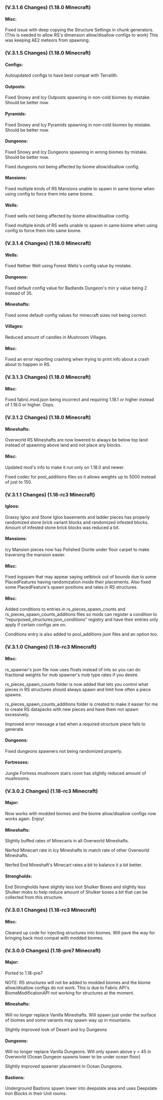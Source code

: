 ### **(V.3.1.6 Changes) (1.18.0 Minecraft)**

#### Misc:
Fixed issue with deep copying the Structure Settings in chunk generators. (This is needed to allow RS's dimension allow/disallow configs to work) 
 This was keeping AE2 meteors from spawning. 


### **(V.3.1.5 Changes) (1.18.0 Minecraft)**

#### Configs:
Autoupdated configs to have best compat with Terralith.

#### Outposts:
Fixed Snowy and Icy Outposts spawning in non-cold biomes by mistake. Should be better now.

#### Pyramids:
Fixed Snowy and Icy Pyramids spawning in non-cold biomes by mistake. Should be better now.

#### Dungeons:
Fixed Snowy and Icy Dungeons spawning in wrong biomes by mistake. Should be better now.

Fixed dungeons not being affected by biome allow/disallow config.

#### Mansions:
Fixed multiple kinds of RS Mansions unable to spawn in same biome when using config to force them into same biome.

#### Wells:
Fixed wells not being affected by biome allow/disallow config.

Fixed multiple kinds of RS wells unable to spawn in same biome when using config to force them into same biome.


### **(V.3.1.4 Changes) (1.18.0 Minecraft)**

#### Wells:
Fixed Nether Well using Forest Wells's config value by mistake.

#### Dungeons:
Fixed default config value for Badlands Dungeon's min y value being 2 instead of 35.

#### Mineshafts:
Fixed some default config values for minecraft sizes not being correct.

#### Villages:
Reduced amount of candles in Mushroom Villages.

#### Misc:
Fixed an error reporting crashing when trying to print info about a crash about to happen in RS.


### **(V.3.1.3 Changes) (1.18.0 Minecraft)**

#### Misc:
Fixed fabric.mod.json being incorrect and requiring 1.18.1 or higher instead of 1.18.0 or higher. Oops.


### **(V.3.1.2 Changes) (1.18.0 Minecraft)**

#### Mineshafts:
Overworld RS Mineshafts are now lowered to always be below top land instead of spawning above land and not place any blocks.

#### Misc:
Updated mod's info to make it run only on 1.18.0 and newer.

Fixed codec for pool_additions files so it allows weights up to 5000 instead of just to 150.


### **(V.3.1.1 Changes) (1.18-rc3 Minecraft)**

#### Igloos:
Grassy Igloo and Stone Igloo basements and ladder pieces has properly randomized stone brick variant blocks and randomized infested blocks.
 Amount of infested stone brick blocks was reduced a bit.

#### Mansions:
Icy Mansion pieces now has Polished Diorite under floor carpet to make traversing the mansion easier.

#### Misc:
Fixed logspam that may appear saying setblock out of bounds due to some PlacedFeatures having randomization inside their placements.
 Also fixed some PlacedFeature's spawn positions and rates in RS structures.

#### Misc:
Added conditions to entries in rs_pieces_spawn_counts and rs_pieces_spawn_counts_additions files so mods can register a condition to
 "repurposed_structures:json_conditions" registry and have their entries only apply if certain configs are on.

Conditions entry is also added to pool_additions json files and an option too.


### **(V.3.1.0 Changes) (1.18-rc3 Minecraft)**

#### Misc:
rs_spawner's json file now uses floats instead of ints so you can do fractional weights for mob spawner's mob type rates if you desire.

rs_pieces_spawn_counts folder is now added that lets you control what pieces in RS structures should always spawn and limit how often a piece spawns.

rs_pieces_spawn_counts_additions folder is created to make it easier for me to create RS datapacks with new pieces and have them not spawn excessively.

Improved error message a tad when a required structure piece fails to generate.

#### Dungeons:
Fixed dungeons spawners not being randomized properly.

#### Fortresses:
Jungle Fortress mushroom stairs room has slightly reduced amount of mushrooms.


### **(V.3.0.2 Changes) (1.18-rc3 Minecraft)**

#### Major:
Now works with modded biomes and the biome allow/disallow configs now works again. Enjoy!

#### Mineshafts:
Slightly buffed rates of Minecarts in all Overworld Mineshafts.

Nerfed Minecart rate in Icy Mineshafts to match rate of other Overworld Mineshafts.

Nerfed End Mineshaft's Minecart rates a bit to balance it a bit better.

#### Strongholds:
End Strongholds have slightly less loot Shulker Boxes and slightly less Shulker mobs to 
 help reduce amount of Shulker boxes a bit that can be collected from this structure.


### **(V.3.0.1 Changes) (1.18-rc3 Minecraft)**

#### Misc:
Cleaned up code for injecting structures into biomes. Will pave the way for bringing back mod compat with modded biomes.


### **(V.3.0.0 Changes) (1.18-pre7 Minecraft)**

#### Major:
Ported to 1.18-pre7

NOTE: RS structures will not be added to modded biomes and the biome allow/disallow configs do not work. 
 This is due to Fabric API's BiomeModificationAPI not working for structures at the moment.

#### Mineshafts:
Will no longer replace Vanilla Mineshafts. Will spawn just under the surface of biomes and some variants may spawn way up in mountains.

Slightly improved look of Desert and Icy Dungeons

#### Dungeons:
Will no longer replace Vanilla Dungeons. Will only spawn above y = 45 in Overworld (Ocean Dungeon spawns lower to be under ocean floor)

Slightly improved spawner placement in Ocean Dungeons.

#### Bastions:
Underground Bastions spawn lower into deepslate area and uses Deepslate Iron Blocks in their Unit rooms.